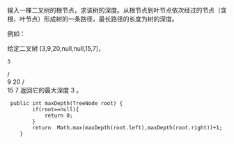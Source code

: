 输入一棵二叉树的根节点，求该树的深度。从根节点到叶节点依次经过的节点（含根、叶节点）形成树的一条路径，最长路径的长度为树的深度。

例如：

给定二叉树 [3,9,20,null,null,15,7]，

    3
   / \
  9  20
    /  \
   15   7
返回它的最大深度 3 。
```
 public int maxDepth(TreeNode root) {
        if(root==null){
            return 0;
        }
        return  Math.max(maxDepth(root.left),maxDepth(root.right))+1;
    }
```